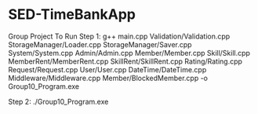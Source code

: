 # SED-TimeBankApp
 Group Project
 To Run
 Step 1: 
 g++ main.cpp Validation/Validation.cpp StorageManager/Loader.cpp StorageManager/Saver.cpp System/System.cpp Admin/Admin.cpp Member/Member.cpp Skill/Skill.cpp MemberRent/MemberRent.cpp SkillRent/SkillRent.cpp Rating/Rating.cpp Request/Request.cpp User/User.cpp DateTime/DateTime.cpp Middleware/Middleware.cpp Member/BlockedMember.cpp -o Group10_Program.exe

 Step 2:
 ./Group10_Program.exe

 
